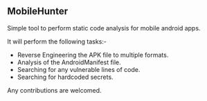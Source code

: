 ## MobileHunter

Simple tool to perform static code analysis for mobile android apps.

It will perform the following tasks:-

- Reverse Engineering the APK file to multiple formats.
- Analysis of the AndroidManifest file.
- Searching for any vulnerable lines of code.
- Searching for hardcoded secrets.

Any contributions are welcomed.
